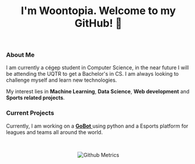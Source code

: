<!--
**Woontopia/Woontopia** is a ✨ _special_ ✨ repository because its `README.md` (this file) appears on your GitHub profile.
Here are some ideas to get you started:

- 🔭 I’m currently working on ...
- 🌱 I’m currently learning ...
- 👯 I’m looking to collaborate on ...
- 🤔 I’m looking for help with ...
- 💬 Ask me about ...
- 📫 How to reach me: ...
- 😄 Pronouns: ...
- ⚡ Fun fact: ...
-->

<h1 align="center"> I'm Woontopia. Welcome to my GitHub! 🐷</h1>


<br>

### About Me

I am currently a cégep student in Computer Science, in the near future I will be attending the UQTR to get a Bachelor's in CS. I am always looking to challenge myself and learn new technologies.

My interest lies in **Machine Learning**, **Data Science**, **Web development** and **Sports related projects**.



### Current Projects

Currently, I am working on a <a href="https://github.com/Woontopia/goBot"> **GoBot** </a> using python and a Esports platform for leagues and teams all around the world.

<br>

<p align="center">

<img src="https://metrics.lecoq.io/Woontopia" alt="Github Metrics">

</p>




<!--
<p align="center"><img alt="GitHub Stats" src="https://github-readme-stats.vercel.app/api?username=Woontopia&show_icons=true&title_color=fff&icon_color=82d4f7&text_color=d1dae3&bg_color=090909"> </p>
<img src="https://github-readme-streak-stats.herokuapp.com/?user=Woontopia" alt="Github Streak Stats">
![Top Langs](https://github-readme-stats.vercel.app/api/top-langs/?username=Woontopia&show_icons=true&title_color=fff&icon_color=79ff97&text_color=9f9f9f&bg_color=151515)
-->

<!--
## Some Of My Projects
<p align="center">
<a href="https://github.com/Woontopia/goBot">
  <img align="left" src="https://github-readme-stats.vercel.app/api/pin/?username=Woontopia&repo=goBot" />
</a>
</p>
-->

<br>

<br>
